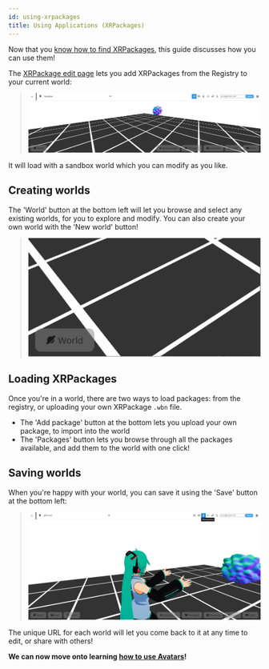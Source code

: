 ```yaml
---
id: using-xrpackages
title: Using Applications (XRPackages)
---
```


Now that you [know how to find XRPackages](./1-finding-xrpackages.md), this guide discusses how you can use them!

The <a href="https://xrpackage.org/edit.html">XRPackage edit page</a> lets you add XRPackages from the Registry to your current world:

> ![XRPackage Edit Page](/img/xrpackage-edit-home.png)

It will load with a sandbox world which you can modify as you like.

## Creating worlds

The 'World' button at the bottom left will let you browse and select any existing worlds, for you to explore and modify. You can also create your own world with the 'New world' button!

> ![The 'World' button on XRPackage.org/edit.html](/img/xrpackage-edit-world-button.gif)

## Loading XRPackages

Once you're in a world, there are two ways to load packages: from the registry, or uploading your own XRPackage `.wbn` file.

- The 'Add package' button at the bottom lets you upload your own package, to import into the world
- The 'Packages' button lets you browse through all the packages available, and add them to the world with one click!

## Saving worlds

When you're happy with your world, you can save it using the 'Save' button at the bottom left:

> ![Save world screen](/img/xrpackage-edit-save-world.png)

The unique URL for each world will let you come back to it at any time to edit, or share with others!

**We can now move onto learning [how to use Avatars](./3-using-avatars.md)!**
